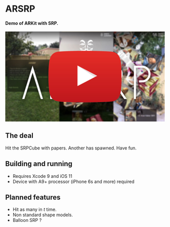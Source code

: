 # ARSRP

#### Demo of ARKit with SRP.

[![ARSRP](img/ARSRPIcon.jpg)](https://www.youtube.com/watch?v=jFVgJvR0zVA)

## The deal

Hit the SRPCube with papers. Another has spawned. Have fun.

## Building and running

- Requires Xcode 9 and iOS 11
- Device with A9+ processor (iPhone 6s and more) required

## Planned features

- Hit as many in _t_ time.
- Non standard shape models.
- Balloon SRP ?
